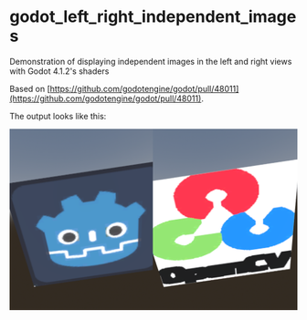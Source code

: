 # godot_left_right_independent_images
Demonstration of displaying independent images in the left and right views with Godot 4.1.2's shaders

Based on [https://github.com/godotengine/godot/pull/48011](https://github.com/godotengine/godot/pull/48011).

The output looks like this:

![left_right_example.png](left_right_example.png)
